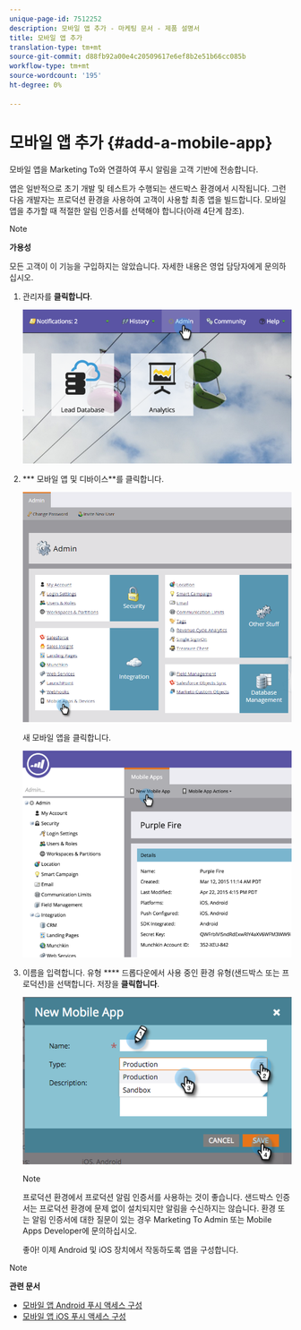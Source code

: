 ```yaml
---
unique-page-id: 7512252
description: 모바일 앱 추가 - 마케팅 문서 - 제품 설명서
title: 모바일 앱 추가
translation-type: tm+mt
source-git-commit: d88fb92a00e4c20509617e6ef8b2e51b66cc085b
workflow-type: tm+mt
source-wordcount: '195'
ht-degree: 0%

---
```



# 모바일 앱 추가 {#add-a-mobile-app}

모바일 앱을 Marketing To와 연결하여 푸시 알림을 고객 기반에 전송합니다.

앱은 일반적으로 초기 개발 및 테스트가 수행되는 샌드박스 환경에서 시작됩니다. 그런 다음 개발자는 프로덕션 환경을 사용하여 고객이 사용할 최종 앱을 빌드합니다. 모바일 앱을 추가할 때 적절한 알림 인증서를 선택해야 합니다(아래 4단계 참조).

>[!NOTE]
>
>**가용성**
>
>모든 고객이 이 기능을 구입하지는 않았습니다. 자세한 내용은 영업 담당자에게 문의하십시오.

1. 관리자를 **클릭합니다**.

   ![](assets/image2015-4-22-16-3a12-3a32.png)

1. *** 모바일 앱 및 디바이스**를 클릭합니다.

   ![](assets/image2016-1-12-15-3a42-3a30.png)

   새 모바일 앱을 클릭합니다.

   ![](assets/image2015-4-22-16-3a17-3a15.png)

1. 이름을 입력합니다. 유형 **** 드롭다운에서 사용 중인 환경 유형(샌드박스 또는 프로덕션)을 선택합니다. 저장을 **클릭합니다**.

   ![](assets/image2015-11-18-15-3a52-3a15.png)

   >[!NOTE]
   >
   >프로덕션 환경에서 프로덕션 알림 인증서를 사용하는 것이 좋습니다. 샌드박스 인증서는 프로덕션 환경에 문제 없이 설치되지만 알림을 수신하지는 않습니다. 환경 또는 알림 인증서에 대한 질문이 있는 경우 Marketing To Admin 또는 Mobile Apps Developer에 문의하십시오.

   좋아! 이제 Android 및 iOS 장치에서 작동하도록 앱을 구성합니다.

>[!NOTE]
>
>**관련 문서**
>
>* [모바일 앱 Android 푸시 액세스 구성](configure-mobile-app-android-push-access.md)
>* [모바일 앱 iOS 푸시 액세스 구성](configure-mobile-app-ios-push-access.md)

>



